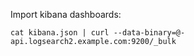 Import kibana dashboards:

```
cat kibana.json | curl --data-binary=@- api.logsearch2.example.com:9200/_bulk
```